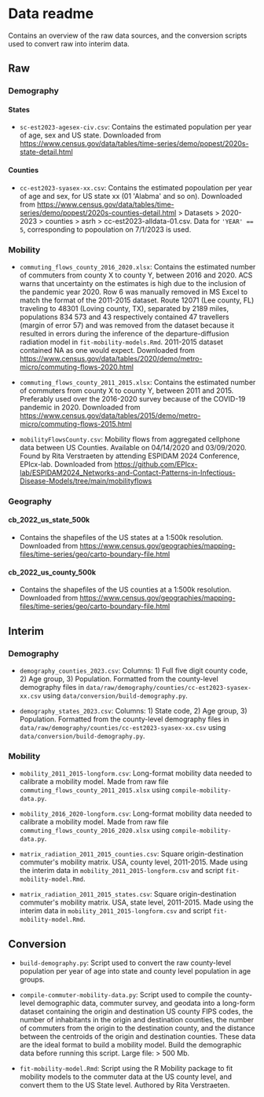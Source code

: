 # Data readme

Contains an overview of the raw data sources, and the conversion scripts used to convert raw into interim data.

## Raw

### Demography

#### States

+ `sc-est2023-agesex-civ.csv`: Contains the estimated population per year of age, sex and US state. Downloaded from https://www.census.gov/data/tables/time-series/demo/popest/2020s-state-detail.html 

#### Counties

+ `cc-est2023-syasex-xx.csv`: Contains the estimated popoulation per year of age and sex, for US state xx (01 'Alabma' and so on). Downloaded from https://www.census.gov/data/tables/time-series/demo/popest/2020s-counties-detail.html > Datasets > 2020-2023 > counties > asrh > cc-est2023-alldata-01.csv. Data for `'YEAR' == 5`, corresponding to popoulation on 7/1/2023	is used.

### Mobility

+ `commuting_flows_county_2016_2020.xlsx`: Contains the estimated number of commuters from county X to county Y, between 2016 and 2020. ACS warns that uncertainty on the estimates is high due to the inclusion of the pandemic year 2020. Row 6 was manually removed in MS Excel to match the format of the 2011-2015 dataset. Route 12071 (Lee county, FL) traveling to 48301 (Loving county, TX), separated by 2189 miles, populations 834 573 and 43 respectively contained 47 travellers (margin of error 57) and was removed from the dataset because it resulted in errors during the inference of the departure-diffusion radiation model in `fit-mobility-models.Rmd`. 2011-2015 dataset contained NA as one would expect. Downloaded from https://www.census.gov/data/tables/2020/demo/metro-micro/commuting-flows-2020.html 

+ `commuting_flows_county_2011_2015.xlsx`: Contains the estimated number of commuters from county X to county Y, between 2011 and 2015. Preferably used over the 2016-2020 survey because of the COVID-19 pandemic in 2020. Downloaded from https://www.census.gov/data/tables/2015/demo/metro-micro/commuting-flows-2015.html

+ `mobilityFlowsCounty.csv`: Mobility flows from aggregated cellphone data between US Counties. Available on 04/14/2020 and 03/09/2020. Found by Rita Verstraeten by attending ESPIDAM 2024 Conference, EPIcx-lab. Downloaded from https://github.com/EPIcx-lab/ESPIDAM2024_Networks-and-Contact-Patterns-in-Infectious-Disease-Models/tree/main/mobilityflows

### Geography

#### cb_2022_us_state_500k

+ Contains the shapefiles of the US states at a 1:500k resolution. Downloaded from https://www.census.gov/geographies/mapping-files/time-series/geo/carto-boundary-file.html 

#### cb_2022_us_county_500k

+ Contains the shapefiles of the US counties at a 1:500k resolution. Downloaded from https://www.census.gov/geographies/mapping-files/time-series/geo/carto-boundary-file.html 


## Interim

### Demography

+ `demography_counties_2023.csv`: Columns: 1) Full five digit county code, 2) Age group, 3) Population. Formatted from the county-level demography files in `data/raw/demography/counties/cc-est2023-syasex-xx.csv` using `data/conversion/build-demography.py`. 

+ `demography_states_2023.csv`: Columns: 1) State code, 2) Age group, 3) Population. Formatted from the county-level demography files in `data/raw/demography/counties/cc-est2023-syasex-xx.csv` using `data/conversion/build-demography.py`. 

### Mobility

+ `mobility_2011_2015-longform.csv`: Long-format mobility data needed to calibrate a mobility model. Made from raw file `commuting_flows_county_2011_2015.xlsx` using `compile-mobility-data.py`.

+ `mobility_2016_2020-longform.csv`: Long-format mobility data needed to calibrate a mobility model. Made from raw file `commuting_flows_county_2016_2020.xlsx` using `compile-mobility-data.py`.

+ `matrix_radiation_2011_2015_counties.csv`: Square origin-destination commuter's mobility matrix. USA, county level, 2011-2015. Made using the interim data in `mobility_2011_2015-longform.csv` and script `fit-mobility-model.Rmd`.

+ `matrix_radiation_2011_2015_states.csv`: Square origin-destination commuter's mobility matrix. USA, state level, 2011-2015. Made using the interim data in `mobility_2011_2015-longform.csv` and script `fit-mobility-model.Rmd`.

## Conversion

+ `build-demography.py`: Script used to convert the raw county-level population per year of age into state and county level population in age groups.

+ `compile-commuter-mobility-data.py`: Script used to compile the county-level demographic data, commuter survey, and geodata into a long-form dataset containing the origin and destination US county FIPS codes, the number of inhabitants in the origin and destination counties, the number of commuters from the origin to the destination county, and the distance between the centroids of the origin and destination counties. These data are the ideal format to build a mobility model. Build the demographic data before running this script. Large file: > 500 Mb.

+ `fit-mobility-model.Rmd`: Script using the R Mobility package to fit mobility models to the commuter data at the US county level, and convert them to the US State level. Authored by Rita Verstraeten.